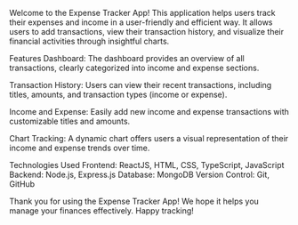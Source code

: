 Welcome to the Expense Tracker App! This application helps users track their expenses and income in a user-friendly and efficient way. It allows users to add transactions, view their transaction history, and visualize their financial activities through insightful charts.

Features
Dashboard: The dashboard provides an overview of all transactions, clearly categorized into income and expense sections.

Transaction History: Users can view their recent transactions, including titles, amounts, and transaction types (income or expense).

Income and Expense: Easily add new income and expense transactions with customizable titles and amounts.

Chart Tracking: A dynamic chart offers users a visual representation of their income and expense trends over time.

Technologies Used
Frontend: ReactJS, HTML, CSS, TypeScript, JavaScript
Backend: Node.js, Express.js
Database: MongoDB
Version Control: Git, GitHub

Thank you for using the Expense Tracker App! We hope it helps you manage your finances effectively. Happy tracking!
